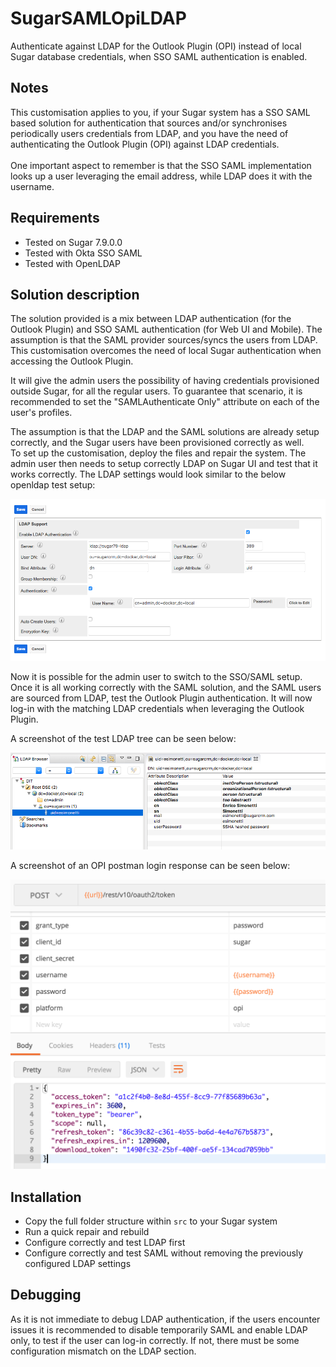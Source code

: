 # SugarSAMLOpiLDAP
Authenticate against LDAP for the Outlook Plugin (OPI) instead of local Sugar database credentials, when SSO SAML authentication is enabled.

## Notes
This customisation applies to you, if your Sugar system has a SSO SAML based solution for authentication that sources and/or synchronises periodically users credentials from LDAP, and you have the need of authenticating the Outlook Plugin (OPI) against LDAP credentials.<br /><br />
One important aspect to remember is that the SSO SAML implementation looks up a user leveraging the email address, while LDAP does it with the username.

## Requirements
* Tested on Sugar 7.9.0.0
* Tested with Okta SSO SAML
* Tested with OpenLDAP

## Solution description

The solution provided is a mix between LDAP authentication (for the Outlook Plugin) and SSO SAML authentication (for Web UI and Mobile). The assumption is that the SAML provider sources/syncs the users from LDAP. This customisation overcomes the need of local Sugar authentication when accessing the Outlook Plugin.<br/>

It will give the admin users the possibility of having credentials provisioned outside Sugar, for all the regular users. To guarantee that scenario, it is recommended to set the "SAMLAuthenticate Only" attribute on each of the user's profiles.<br/>

The assumption is that the LDAP and the SAML solutions are already setup correctly, and the Sugar users have been provisioned correctly as well.<br/>
To set up the customisation, deploy the files and repair the system. The admin user then needs to setup correctly LDAP on Sugar UI and test that it works correctly. The LDAP settings would look similar to the below openldap test setup:<br/>

![Sugar LDAP test settings](https://raw.githubusercontent.com/esimonetti/SugarSAMLOpiLDAP/master/sugar_ldap.png)

Now it is possible for the admin user to switch to the SSO/SAML setup. Once it is all working correctly with the SAML solution, and the SAML users are sourced from LDAP, test the Outlook Plugin authentication. It will now log-in with the matching LDAP credentials when leveraging the Outlook Plugin.<br/>

A screenshot of the test LDAP tree can be seen below:<br/>

![OpenLDAP tree](https://raw.githubusercontent.com/esimonetti/SugarSAMLOpiLDAP/master/openldap.png)

A screenshot of an OPI postman login response can be seen below:<br/>

![Postman request](https://raw.githubusercontent.com/esimonetti/SugarSAMLOpiLDAP/master/postman.png)

## Installation
* Copy the full folder structure within `src` to your Sugar system
* Run a quick repair and rebuild
* Configure correctly and test LDAP first
* Configure correctly and test SAML without removing the previously configured LDAP settings

## Debugging
As it is not immediate to debug LDAP authentication, if the users encounter issues it is recommended to disable temporarily SAML and enable LDAP only, to test if the user can log-in correctly. If not, there must be some configuration mismatch on the LDAP section.
